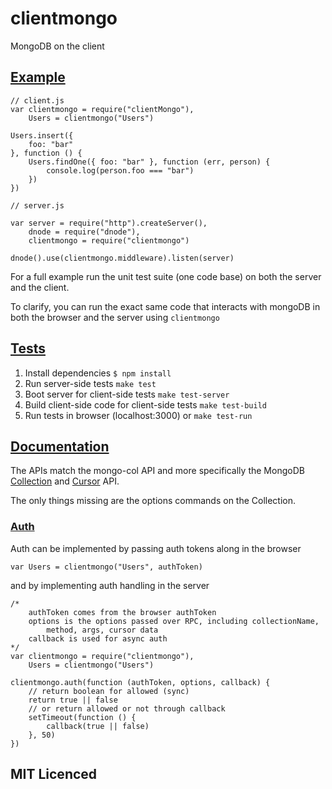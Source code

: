 # clientmongo

MongoDB on the client

## <a href="#Example" name="Example">Example</a>

    // client.js
    var clientmongo = require("clientMongo"),
        Users = clientmongo("Users")

    Users.insert({
        foo: "bar"
    }, function () {
        Users.findOne({ foo: "bar" }, function (err, person) {
            console.log(person.foo === "bar")
        })
    })

    // server.js

    var server = require("http").createServer(),
        dnode = require("dnode"),
        clientmongo = require("clientmongo")
    
    dnode().use(clientmongo.middleware).listen(server)

For a full example run the unit test suite (one code base) on both the server and the client.

To clarify, you can run the exact same code that interacts with mongoDB in both the browser and the server using `clientmongo`

## <a href="#Tests" name="Tests">Tests</a>

 1. Install dependencies `$ npm install`
 2. Run server-side tests `make test`
 3. Boot server for client-side tests `make test-server`
 4. Build client-side code for client-side tests `make test-build`
 5. Run tests in browser (localhost:3000) or `make test-run`

## <a href="#Documentation" name="Documentation">Documentation</a>

The APIs match the mongo-col API and more specifically the MongoDB [Collection][1] and [Cursor][2] API.

The only things missing are the options commands on the Collection.

### <a href="#Auth" name="Auth">Auth</a>

Auth can be implemented by passing auth tokens along in the browser

`var Users = clientmongo("Users", authToken)`

and by implementing auth handling in the server

    /*
        authToken comes from the browser authToken
        options is the options passed over RPC, including collectionName,
            method, args, cursor data
        callback is used for async auth
    */
    var clientmongo = require("clientmongo"),
        Users = clientmongo("Users")

    clientmongo.auth(function (authToken, options, callback) {
        // return boolean for allowed (sync)
        return true || false
        // or return allowed or not through callback
        setTimeout(function () {
            callback(true || false)
        }, 50)
    })

## MIT Licenced

  [1]: http://mongodb.github.com/node-mongodb-native/api-generated/collection.html
  [2]: http://mongodb.github.com/node-mongodb-native/api-generated/cursor.html